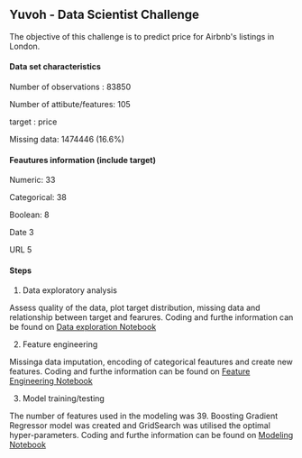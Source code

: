 ## Yuvoh - Data Scientist Challenge

The objective of this challenge is to predict price for Airbnb's listings in London. 

#### Data set characteristics
Number of observations : 83850

Number of attibute/features: 105

target : price

Missing data: 	1474446 (16.6%)

#### Feautures information (include target)

Numeric: 	33

Categorical: 	38

Boolean: 	8

Date 	3

URL 	5

#### Steps

1. Data exploratory analysis

Assess quality of the data, plot target distribution, missing data and relationship between target and fearures. Coding and furthe information can be found on [Data exploration Notebook](EDA.ipynb) 

2. Feature engineering

Missinga data imputation, encoding of categorical feautures and create new features. Coding and furthe information can be found on [Feature Engineering Notebook](Feature_Engineering.ipynb) 

3. Model training/testing

The number of features used in the modeling was 39. Boosting Gradient Regressor model was created and GridSearch was utilised the optimal hyper-parameters. Coding and furthe information can be found on [Modeling Notebook](Models.ipynb)


